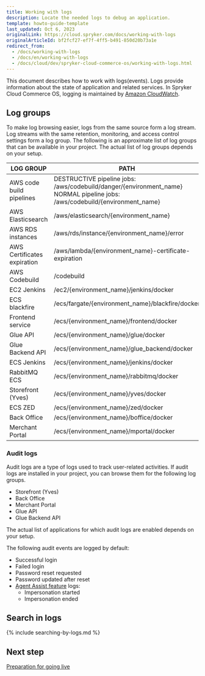```yaml
---
title: Working with logs
description: Locate the needed logs to debug an application.
template: howto-guide-template
last_updated: Oct 6, 2023
originalLink: https://cloud.spryker.com/docs/working-with-logs
originalArticleId: bf2fcf27-ef7f-4ff5-b491-850d20b73a1e
redirect_from:
  - /docs/working-with-logs
  - /docs/en/working-with-logs
  - /docs/cloud/dev/spryker-cloud-commerce-os/working-with-logs.html
---
```


This document describes how to work with logs(events). Logs provide information about the state of application and related services. In Spryker Cloud Commerce OS, logging is maintained by [Amazon CloudWatch](https://docs.aws.amazon.com/AmazonCloudWatch/latest/monitoring/WhatIsCloudWatch.html).


## Log groups

To make log browsing easier, logs from the same source form a log stream. Log streams with the same retention, monitoring, and access control settings form a log group. The following is an approximate list of log groups that can be available in your project. The actual list of log groups depends on your setup.

| LOG GROUP | PATH |
| --- | --- |
| AWS code build pipelines | DESTRUCTIVE pipeline jobs: /aws/codebuild/danger/{environment_name} <br> NORMAL pipeline jobs: /aws/codebuild/{environment_name} |
| AWS Elasticsearch | /aws/elasticsearch/{environment_name} |
| AWS RDS instances | /aws/rds/instance/{environment_name}/error |
| AWS Certificates expiration | /aws/lambda/{environment_name}-certificate-expiration |
| AWS Codebuild | /codebuild |
| EC2 Jenkins | /ec2/{environment_name}/jenkins/docker |
| ECS blackfire | /ecs/fargate/{environment_name}/blackfire/docker |
| Frontend service | /ecs/{environment_name}/frontend/docker |
| Glue API | /ecs/{environment_name}/glue/docker |
| Glue Backend API | /ecs/{environment_name}/glue_backend/docker |
| ECS Jenkins | /ecs/{environment_name}/jenkins/docker |
| RabbitMQ ECS | /ecs/{environment_name}/rabbitmq/docker |
| Storefront (Yves) | /ecs/{environment_name}/yves/docker |
| ECS ZED | /ecs/{environment_name}/zed/docker |
| Back Office | /ecs/{environment_name}/boffice/docker |
| Merchant Portal | /ecs/{environment_name}/mportal/docker |

### Audit logs

Audit logs are a type of logs used to track user-related activities. If audit logs are installed<!--()](link to audit logs md) --> in your project, you can browse them for the following log groups.

* Storefront (Yves)
* Back Office
* Merchant Portal
* Glue API
* Glue Backend API

The actual list of applications for which audit logs are enabled depends on your setup.

The following audit events are logged by default:

* Successful login
* Failed login
* Password reset requested
* Password updated after reset
* [Agent Assist feature](/docs/pbc/all/user-management/{{site.version}}/base-shop/agent-assist-feature-overview.html) logs:
  * Impersonation started
  * Impersonation ended

## Search in logs

{% include searching-by-logs.md %} <!-- To edit, see /_includes/searching-by-logs.md -->


## Next step

[Preparation for going live](/docs/ca/dev/preparation-for-going-live.html)
